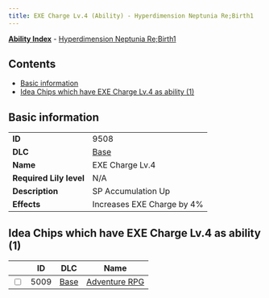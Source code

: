 ```yaml
---
title: EXE Charge Lv.4 (Ability) - Hyperdimension Neptunia Re;Birth1
---
```


[**Ability Index**](/neptunia/rb1/ability/index.html) - [Hyperdimension Neptunia Re;Birth1](/neptunia/rb1)

## Contents

- [Basic information](#basic-information)
- [Idea Chips which have EXE Charge Lv.4 as ability (1)](#idea-chips-which-have-exe-charge-lv4-as-ability-1)

## Basic information

|   |   |
| -- | -- |
| **ID** | 9508 |
| **DLC** | [Base](/neptunia/rb1/dlc/1-base.html) |
| **Name** | EXE Charge Lv.4 |
| **Required Lily level** | N/A |
| **Description** | SP Accumulation Up |
| **Effects** | Increases EXE Charge by 4% |


## Idea Chips which have EXE Charge Lv.4 as ability (1)

|    | ID | DLC | Name |
| -- | -- | --- | ---- |
| <input type="checkbox" id="rb1-item-1-5009" class="trackbox" /> | 5009 | [Base](/neptunia/rb1/dlc/1-base.html) | [Adventure RPG](/neptunia/rb1/item/1-5009-adventure-rpg.html) |
